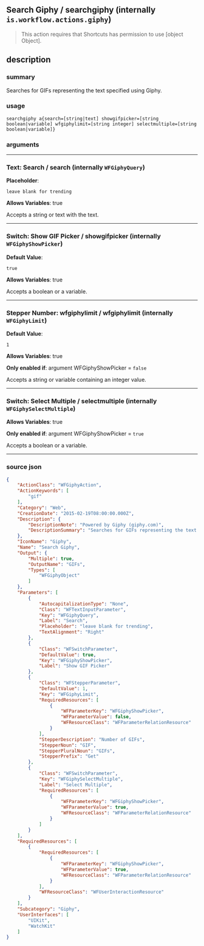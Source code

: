 
## Search Giphy / searchgiphy (internally `is.workflow.actions.giphy`)

> This action requires that Shortcuts has permission to use [object Object].


## description

### summary

Searches for GIFs representing the text specified using Giphy.


### usage
```
searchgiphy a{search=[string|text] showgifpicker=[string boolean|variable] wfgiphylimit=[string integer] selectmultiple=[string boolean|variable]}
```

### arguments

---

### Text: Search / search (internally `WFGiphyQuery`)
**Placeholder**:
```
leave blank for trending
```
**Allows Variables**: true



Accepts a string 
or text
with the text.

---

### Switch: Show GIF Picker / showgifpicker (internally `WFGiphyShowPicker`)
**Default Value**:
```
true
```
**Allows Variables**: true



Accepts a boolean
or a variable.

---

### Stepper Number: wfgiphylimit / wfgiphylimit (internally `WFGiphyLimit`)
**Default Value**:
```
1
```
**Allows Variables**: true

**Only enabled if**: argument WFGiphyShowPicker = `false`

Accepts a string 
or variable
containing an integer value.

---

### Switch: Select Multiple / selectmultiple (internally `WFGiphySelectMultiple`)
**Allows Variables**: true

**Only enabled if**: argument WFGiphyShowPicker = `true`

Accepts a boolean
or a variable.

---

### source json

```json
{
	"ActionClass": "WFGiphyAction",
	"ActionKeywords": [
		"gif"
	],
	"Category": "Web",
	"CreationDate": "2015-02-19T08:00:00.000Z",
	"Description": {
		"DescriptionNote": "Powered by Giphy (giphy.com)",
		"DescriptionSummary": "Searches for GIFs representing the text specified using Giphy."
	},
	"IconName": "Giphy",
	"Name": "Search Giphy",
	"Output": {
		"Multiple": true,
		"OutputName": "GIFs",
		"Types": [
			"WFGiphyObject"
		]
	},
	"Parameters": [
		{
			"AutocapitalizationType": "None",
			"Class": "WFTextInputParameter",
			"Key": "WFGiphyQuery",
			"Label": "Search",
			"Placeholder": "leave blank for trending",
			"TextAlignment": "Right"
		},
		{
			"Class": "WFSwitchParameter",
			"DefaultValue": true,
			"Key": "WFGiphyShowPicker",
			"Label": "Show GIF Picker"
		},
		{
			"Class": "WFStepperParameter",
			"DefaultValue": 1,
			"Key": "WFGiphyLimit",
			"RequiredResources": [
				{
					"WFParameterKey": "WFGiphyShowPicker",
					"WFParameterValue": false,
					"WFResourceClass": "WFParameterRelationResource"
				}
			],
			"StepperDescription": "Number of GIFs",
			"StepperNoun": "GIF",
			"StepperPluralNoun": "GIFs",
			"StepperPrefix": "Get"
		},
		{
			"Class": "WFSwitchParameter",
			"Key": "WFGiphySelectMultiple",
			"Label": "Select Multiple",
			"RequiredResources": [
				{
					"WFParameterKey": "WFGiphyShowPicker",
					"WFParameterValue": true,
					"WFResourceClass": "WFParameterRelationResource"
				}
			]
		}
	],
	"RequiredResources": [
		{
			"RequiredResources": [
				{
					"WFParameterKey": "WFGiphyShowPicker",
					"WFParameterValue": true,
					"WFResourceClass": "WFParameterRelationResource"
				}
			],
			"WFResourceClass": "WFUserInteractionResource"
		}
	],
	"Subcategory": "Giphy",
	"UserInterfaces": [
		"UIKit",
		"WatchKit"
	]
}
```
